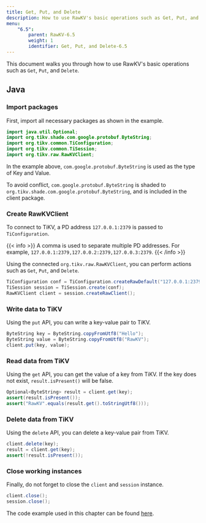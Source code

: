 ```yaml
---
title: Get, Put, and Delete
description: How to use RawKV's basic operations such as Get, Put, and Delete.
menu:
    "6.5":
        parent: RawKV-6.5
        weight: 1
        identifier: Get, Put, and Delete-6.5
---
```


This document walks you through how to use RawKV's basic operations such as `Get`, `Put`, and `Delete`.

## Java

### Import packages

First, import all necessary packages as shown in the example.

```java
import java.util.Optional;
import org.tikv.shade.com.google.protobuf.ByteString;
import org.tikv.common.TiConfiguration;
import org.tikv.common.TiSession;
import org.tikv.raw.RawKVClient;
```

In the example above, `com.google.protobuf.ByteString` is used as the type of Key and Value.

To avoid conflict, `com.google.protobuf.ByteString` is shaded to `org.tikv.shade.com.google.protobuf.ByteString`, and is included in the client package.

### Create RawKVClient

To connect to TiKV, a PD address `127.0.0.1:2379` is passed to `TiConfiguration`.

{{< info >}}
A comma is used to separate multiple PD addresses. For example, `127.0.0.1:2379,127.0.0.2:2379,127.0.0.3:2379`.
{{< /info >}}

Using the connected `org.tikv.raw.RawKVClient`, you can perform actions such as `Get`, `Put`, and `Delete`.

```java
TiConfiguration conf = TiConfiguration.createRawDefault("127.0.0.1:2379");
TiSession session = TiSession.create(conf);
RawKVClient client = session.createRawClient();
```

### Write data to TiKV

Using the `put` API, you can write a key-value pair to TiKV.

```java
ByteString key = ByteString.copyFromUtf8("Hello");
ByteString value = ByteString.copyFromUtf8("RawKV");
client.put(key, value);
```

### Read data from TiKV

Using the `get` API, you can get the value of a key from TiKV. If the key does not exist, `result.isPresent()` will be false.

```java
Optional<ByteString> result = client.get(key);
assert(result.isPresent());
assert("RawKV".equals(result.get().toStringUtf8()));
```

### Delete data from TiKV

Using the `delete` API, you can delete a key-value pair from TiKV.

```java
client.delete(key);
result = client.get(key);
assert(!result.isPresent());
```

### Close working instances

Finally, do not forget to close the `client` and `session` instance.

```java
client.close();
session.close();
```

The code example used in this chapter can be found [here](https://github.com/marsishandsome/tikv-client-examples/blob/main/java-example/src/main/java/example/rawkv/PutGetDelete.java).
